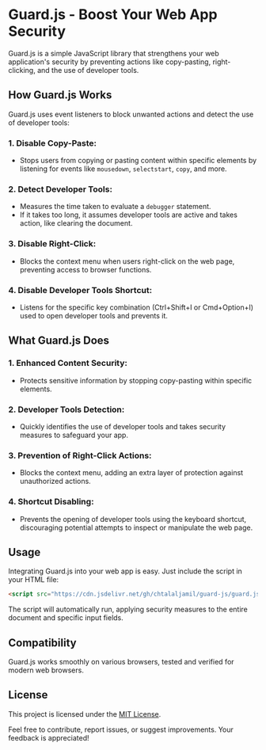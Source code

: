 # Guard.js - Boost Your Web App Security

Guard.js is a simple JavaScript library that strengthens your web application's security by preventing actions like copy-pasting, right-clicking, and the use of developer tools.

## How Guard.js Works

Guard.js uses event listeners to block unwanted actions and detect the use of developer tools:

### 1. **Disable Copy-Paste:**
   - Stops users from copying or pasting content within specific elements by listening for events like `mousedown`, `selectstart`, `copy`, and more.

### 2. **Detect Developer Tools:**
   - Measures the time taken to evaluate a `debugger` statement.
   - If it takes too long, it assumes developer tools are active and takes action, like clearing the document.

### 3. **Disable Right-Click:**
   - Blocks the context menu when users right-click on the web page, preventing access to browser functions.

### 4. **Disable Developer Tools Shortcut:**
   - Listens for the specific key combination (Ctrl+Shift+I or Cmd+Option+I) used to open developer tools and prevents it.

## What Guard.js Does

### 1. **Enhanced Content Security:**
   - Protects sensitive information by stopping copy-pasting within specific elements.

### 2. **Developer Tools Detection:**
   - Quickly identifies the use of developer tools and takes security measures to safeguard your app.

### 3. **Prevention of Right-Click Actions:**
   - Blocks the context menu, adding an extra layer of protection against unauthorized actions.

### 4. **Shortcut Disabling:**
   - Prevents the opening of developer tools using the keyboard shortcut, discouraging potential attempts to inspect or manipulate the web page.

## Usage

Integrating Guard.js into your web app is easy. Just include the script in your HTML file:

```html
<script src="https://cdn.jsdelivr.net/gh/chtalaljamil/guard-js/guard.js"></script>
```

The script will automatically run, applying security measures to the entire document and specific input fields.

## Compatibility

Guard.js works smoothly on various browsers, tested and verified for modern web browsers.

## License

This project is licensed under the [MIT License](LICENSE).

Feel free to contribute, report issues, or suggest improvements. Your feedback is appreciated!